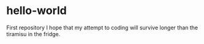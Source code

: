 # hello-world
First repository
I hope that my attempt to coding will survive longer than the tiramisu in the fridge.
